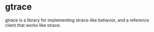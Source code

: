 gtrace
===

gtrace is a library for implementing strace-like behavior, and a
reference client that works like strace.
